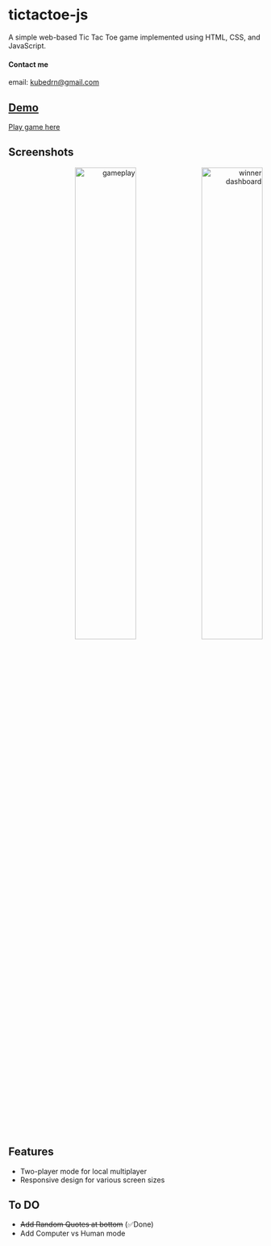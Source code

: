 # tictactoe-js
A simple web-based Tic Tac Toe game implemented using HTML, CSS, and JavaScript.

#### Contact me
email: [kubedrn@gmail.com](mailto:kubedrn@gmail.com)<br>
<a href="https://www.linkedin.com/in/ubed9">
  <!-- <img align="left" alt="Ubed's LinkedIN" width="22px" src="https://upload.wikimedia.org/wikipedia/commons/8/81/LinkedIn_icon.svg" /><br> -->

## Demo
Play game [here](https://mini-projects-js-git-main-ubednamas-projects.vercel.app/)

## Screenshots

<p align="right" width="100%">
  <img src="https://github.com/ubednama/mini-projects-js/assets/61332446/f654a0d8-37dd-474a-b871-076727d92cba" alt="gameplay" width="49%" align="center"  />
  <img src="https://github.com/ubednama/mini-projects-js/assets/61332446/9c6913ec-14bf-404b-aaa7-1f91d17378ba" alt="winner dashboard" width="49%" align="center"  />
</p>

## Features

- Two-player mode for local multiplayer
- Responsive design for various screen sizes

## To DO
- ~~Add Random Quotes at bottom~~ (✅Done)
- Add Computer vs Human mode
